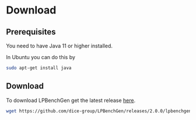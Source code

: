 # Download

## Prerequisites

You need to have Java 11 or higher installed.

In Ubuntu you can do this by

```bash
sudo apt-get install java
```

## Download

To download LPBenchGen get the latest release [here](https://github.com/dice-group/LPBenchGen/releases/latest).

```bash
wget https://github.com/dice-group/LPBenchGen/releases/2.0.0/lpbenchgen-2.0.0.jar
```

